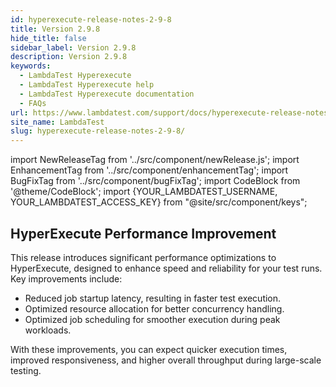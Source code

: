 ```yaml
---
id: hyperexecute-release-notes-2-9-8
title: Version 2.9.8
hide_title: false
sidebar_label: Version 2.9.8
description: Version 2.9.8
keywords:
  - LambdaTest Hyperexecute
  - LambdaTest Hyperexecute help
  - LambdaTest Hyperexecute documentation
  - FAQs
url: https://www.lambdatest.com/support/docs/hyperexecute-release-notes-2-9-8/
site_name: LambdaTest
slug: hyperexecute-release-notes-2-9-8/
---
```


import NewReleaseTag from '../src/component/newRelease.js';
import EnhancementTag from '../src/component/enhancementTag';
import BugFixTag from '../src/component/bugFixTag';
import CodeBlock from '@theme/CodeBlock';
import {YOUR_LAMBDATEST_USERNAME, YOUR_LAMBDATEST_ACCESS_KEY} from "@site/src/component/keys";

<script type="application/ld+json"
      dangerouslySetInnerHTML={{ __html: JSON.stringify({
       "@context": "https://schema.org",
        "@type": "BreadcrumbList",
        "itemListElement": [{
          "@type": "ListItem",
          "position": 1,
          "name": "Home",
          "item": "https://www.lambdatest.com"
        },{
          "@type": "ListItem",
          "position": 2,
          "name": "Support",
          "item": "https://www.lambdatest.com/support/docs/"
        },{
          "@type": "ListItem",
          "position": 3,
          "name": "Version",
          "item": "https://www.lambdatest.com/support/docs/hyperexecute-release-notes-2-9-8/"
        }]
      })
    }}
></script>
## HyperExecute Performance Improvement

This release introduces significant performance optimizations to HyperExecute, designed to enhance speed and reliability for your test runs. Key improvements include:

- Reduced job startup latency, resulting in faster test execution.
- Optimized resource allocation for better concurrency handling.
- Optimized job scheduling for smoother execution during peak workloads.

With these improvements, you can expect quicker execution times, improved responsiveness, and higher overall throughput during large-scale testing.